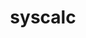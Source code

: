 ---
title: "syscalc"
layout: cache
categories: [package, develop-2025-01-19]
meta: {"versions": ["1.1.7"], "compilers": ["gcc@=11.4.0"], "oss": ["ubuntu22.04"], "platforms": ["linux"], "targets": ["x86_64_v3"], "stacks": ["hep", "root"], "num_specs": 1, "num_specs_by_stack": {"hep": 1, "root": 1}}
spec_details: [{"hash": "hk3itlogcdors7eq3ay6wjwdwoiwu4cl", "compiler": "gcc@=11.4.0", "versions": ["1.1.7"], "os": "ubuntu22.04", "platform": "linux", "target": "x86_64_v3", "variants": ["build_system=makefile"], "stacks": ["hep", "root"], "size": "-", "tarball": "https://binaries.spack.io/develop-2025-01-19/build_cache/linux-ubuntu22.04-x86_64_v3/gcc-11.4.0/syscalc-1.1.7/linux-ubuntu22.04-x86_64_v3-gcc-11.4.0-syscalc-1.1.7-hk3itlogcdors7eq3ay6wjwdwoiwu4cl.spack"}]
---